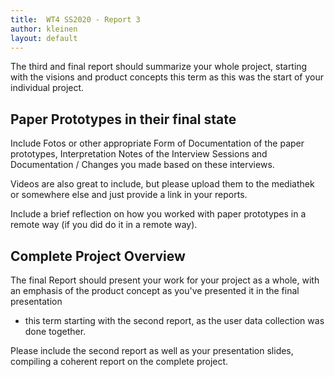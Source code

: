 ```yaml
---
title:  WT4 SS2020 - Report 3
author: kleinen
layout: default
---
```


The third and final report should summarize your whole project,
starting with the visions and product concepts this term as this
was the start of your individual project.

## Paper Prototypes in their final state

Include Fotos or other appropriate Form of Documentation of the paper prototypes,
Interpretation Notes of the Interview Sessions and Documentation /
Changes you made based on these interviews.

Videos are also great to include, but please upload them to the mediathek or
somewhere else and just provide a link in your reports.

Include a brief reflection on how you worked with paper prototypes in a remote
way (if you did do it in a remote way).

## Complete Project Overview

The final Report should present your work for your project as a whole, with
an emphasis of the product concept as you've presented it in the final presentation
- this term starting with the second report, as the user data collection was
done together.

Please include the second report as well as your presentation slides,
compiling a coherent report on the complete project.
